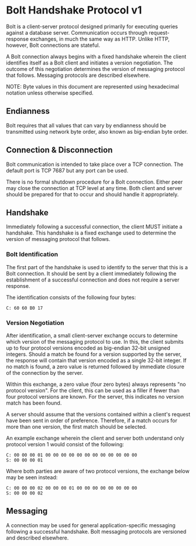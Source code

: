 # Bolt Handshake Protocol v1

Bolt is a client-server protocol designed primarily for executing queries against a database server.
Communication occurs through request-response exchanges, in much the same way as HTTP.
Unlike HTTP, however, Bolt connections are stateful.

A Bolt connection always begins with a fixed handshake wherein the client identifies itself as a Bolt client and initiates a version negotiation.
The outcome of this negotiation determines the version of messaging protocol that follows.
Messaging protocols are described elsewhere.

NOTE: Byte values in this document are represented using hexadecimal notation unless otherwise specified.


## Endianness

Bolt requires that all values that can vary by endianness should be transmitted using network byte order, also known as big-endian byte order.


## Connection & Disconnection

Bolt communication is intended to take place over a TCP connection.
The default port is TCP 7687 but any port can be used.

There is no formal shutdown procedure for a Bolt connection.
Either peer may close the connection at TCP level at any time.
Both client and server should be prepared for that to occur and should handle it appropriately.


## Handshake

Immediately following a successful connection, the client MUST initiate a handshake.
This handshake is a fixed exchange used to determine the version of messaging protocol that follows.


### Bolt Identification

The first part of the handshake is used to identify to the server that this is a Bolt connection.
It should be sent by a client immediately following the establishment of a successful connection and does not require a server response.

The identification consists of the following four bytes:

```
C: 60 60 B0 17
```

### Version Negotiation

After identification, a small client-server exchange occurs to determine which version of the messaging protocol to use.
In this, the client submits up to four protocol versions encoded as big-endian 32-bit unsigned integers.
Should a match be found for a version supported by the server, the response will contain that version encoded as a single 32-bit integer.
If no match is found, a zero value is returned followed by immediate closure of the connection by the server.

Within this exchange, a zero value (four zero bytes) always represents "no protocol version".
For the client, this can be used as a filler if fewer than four protocol versions are known.
For the server, this indicates no version match has been found.

A server should assume that the versions contained within a client's request have been sent in order of preference.
Therefore, if a match occurs for more than one version, the first match should be selected.

An example exchange wherein the client and server both understand only protocol version 1 would consist of the following:

```
C: 00 00 00 01 00 00 00 00 00 00 00 00 00 00 00 00
S: 00 00 00 01
```

Where both parties are aware of two protocol versions, the exchange below may be seen instead:

```
C: 00 00 00 02 00 00 00 01 00 00 00 00 00 00 00 00
S: 00 00 00 02
```

## Messaging

A connection may be used for general application-specific messaging following a successful handshake.
Bolt messaging protocols are versioned and described elsewhere.
